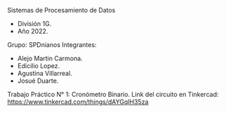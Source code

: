 Sistemas de Procesamiento de Datos

- División 1G.
- Año 2022.

Grupo: SPDnianos
Integrantes:
- Alejo Martin Carmona.
- Edicilio Lopez.
- Agustina Villarreal.
- Josué Duarte.

Trabajo Práctico N° 1: Cronómetro Binario.
Link del circuito en Tinkercad: https://www.tinkercad.com/things/dAYGqIH35za